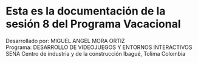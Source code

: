 # Esta es la documentación de la sesión 8 del Programa Vacacional

Desarrollado por: MIGUEL ANGEL MORA ORTIZ   
Programa: DESARROLLO DE VIDEOJUEGOS Y ENTORNOS INTERACTIVOS
SENA
Centro de industria y de la construcción
Ibagué, Tolima
Colombia
